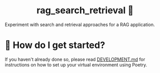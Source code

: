 <h1 align="center">
    rag_search_retrieval &#128679;
</h1>

Experiment with search and retrieval approaches for a RAG application.

# &#127939; How do I get started?
If you haven't already done so, please read [DEVELOPMENT.md](DEVELOPMENT.md) for instructions on how to set up your virtual environment using Poetry.
